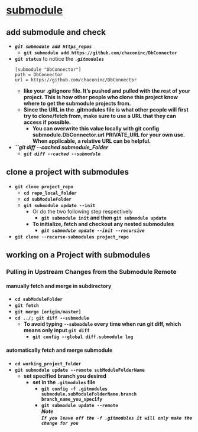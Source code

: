 # [submodule](https://git-scm.com/book/en/v2/Git-Tools-Submodules)
## add submodule and check
* ***`git submodule add https_repos`***<br>
    * **`git submodule add https://github.com/chaconinc/DbConnector`**
* **`git status`** to notice the ***`.gitmodules`***
    ```
    [submodule "DbConnector"]
	path = DbConnector
	url = https://github.com/chaconinc/DbConnector

    ```
    * **like your .gitignore file. It’s pushed and pulled with the rest of your project. This is how other people who clone this project know where to get the submodule projects from.**<br>
    * **Since the URL in the .gitmodules file is what other people will first try to clone/fetch from, make sure to use a URL that they can access if possible.**<br>
        * **You can overwrite this value locally with git config submodule.DbConnector.url PRIVATE_URL for your own use. When applicable, a relative URL can be helpful.**<br>
* ***``git diff --cached submodule_Folder***<br>
    * ***`git diff --cached --submodule`***<br>

## clone a project with submodules
* **`git clone project_repo`**<br>
    * **`cd repo_local_folder`**<br>
    * **`cd subModuleFolder`**<br>
    * **`git submodule update --init`**<br>
        * Or do the two following step respectively<br>
            * **`git submodule init` and then `git submodule update`**<br>
        * **To initialize, fetch and checkout any nested submodules**<br>
            * ***`git submodule update --init --recursive`***<br>
* **`git clone --recurse-submodules project_repo`**<br>

## working on a Project with submodules
### Pulling in Upstream Changes from the Submodule Remote
#### manually fetch and merge in subdirectory
* **`cd subModuleFolder`**<br>
* **`git fetch`**<br>
* **`git merge [origin/master]`**<br>
* **`cd ../; git diff --submodule`**<br>
    * **To avoid typing `--submodule` every time when run git diff, which means only input `git diff`**<br>
        * **`git config --global diff.submodule log`**<br>

#### automatically fetch and merge submodule
* **`cd working_project_folder`**
* **`git submodule update --remote subModuleFolderName`**<br>
    * **set specified branch you desired**<br>
        * **set in the `.gitmodules` file**<br>
            * **`git config -f .gitmodules submodule.subModuleFolderName.branch branch_name_you_specify`**<br>
            * **`git submodule update --remote`**<br>
        ***Note***<br>
        ***`If you leave off the -f .gitmodules it will only make the change for you`***<br>
        



